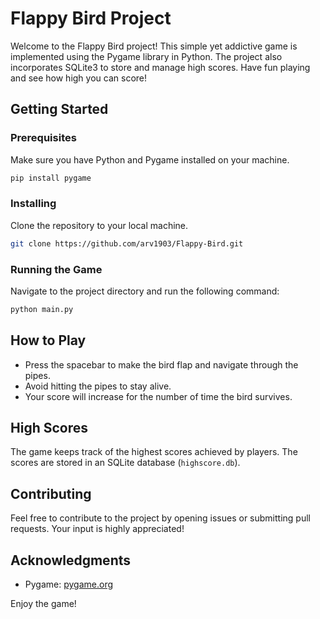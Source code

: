 # Flappy Bird Project

Welcome to the Flappy Bird project! This simple yet addictive game is implemented using the Pygame library in Python. The project also incorporates SQLite3 to store and manage high scores. Have fun playing and see how high you can score!

## Getting Started

### Prerequisites

Make sure you have Python and Pygame installed on your machine.

```bash
pip install pygame
```

### Installing

Clone the repository to your local machine.

```bash
git clone https://github.com/arv1903/Flappy-Bird.git
```

### Running the Game

Navigate to the project directory and run the following command:

```bash
python main.py
```

## How to Play

- Press the spacebar to make the bird flap and navigate through the pipes.
- Avoid hitting the pipes to stay alive.
- Your score will increase for the number of time the bird survives.

## High Scores

The game keeps track of the highest scores achieved by players. The scores are stored in an SQLite database (`highscore.db`).

## Contributing

Feel free to contribute to the project by opening issues or submitting pull requests. Your input is highly appreciated!

## Acknowledgments
- Pygame: [pygame.org](https://www.pygame.org/)

Enjoy the game!